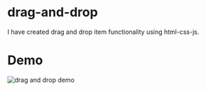 # drag-and-drop
I have created drag and drop item functionality using html-css-js.

# Demo 

![drag and drop demo](https://user-images.githubusercontent.com/64928807/225748053-bdcb5f8f-c2a9-48b0-851b-4d4da7fff665.gif)

